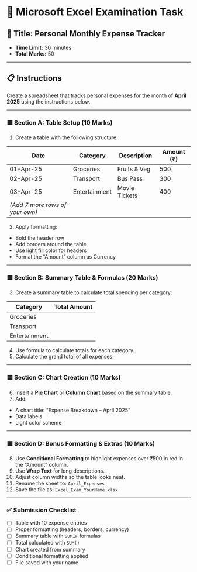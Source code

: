 
# 🧾 Microsoft Excel Examination Task

## 📌 Title: Personal Monthly Expense Tracker
- **Time Limit:** 30 minutes  
- **Total Marks:** 50  

---

## 📋 Instructions

Create a spreadsheet that tracks personal expenses for the month of **April 2025** using the instructions below.

---

### 🟩 Section A: Table Setup (10 Marks)

1. Create a table with the following structure:

| Date       | Category      | Description     | Amount (₹) |
|------------|----------------|------------------|-------------|
| 01-Apr-25  | Groceries       | Fruits & Veg      | 500         |
| 02-Apr-25  | Transport       | Bus Pass          | 300         |
| 03-Apr-25  | Entertainment   | Movie Tickets     | 400         |
| *(Add 7 more rows of your own)* |                |              |             |

2. Apply formatting:
- Bold the header row  
- Add borders around the table  
- Use light fill color for headers  
- Format the “Amount” column as Currency  

---

### 🟦 Section B: Summary Table & Formulas (20 Marks)

3. Create a summary table to calculate total spending per category:

| Category      | Total Amount |
|---------------|---------------|
| Groceries      |               |
| Transport      |               |
| Entertainment  |               |

4. Use formula to calculate totals for each category.  
5. Calculate the grand total of all expenses.

---

### 🟨 Section C: Chart Creation (10 Marks)

6. Insert a **Pie Chart** or **Column Chart** based on the summary table.  
7. Add:
- A chart title: “Expense Breakdown – April 2025”  
- Data labels  
- Light color scheme  

---

### 🟪 Section D: Bonus Formatting & Extras (10 Marks)

8. Use **Conditional Formatting** to highlight expenses over ₹500 in red in the “Amount” column.  
9. Use **Wrap Text** for long descriptions.  
10. Adjust column widths so the table looks neat.  
11. Rename the sheet to: `April_Expenses`  
12. Save the file as: `Excel_Exam_YourName.xlsx`  

---

### ✅ Submission Checklist

- [ ] Table with 10 expense entries  
- [ ] Proper formatting (headers, borders, currency)  
- [ ] Summary table with `SUMIF` formulas  
- [ ] Total calculated with `SUM()`  
- [ ] Chart created from summary  
- [ ] Conditional formatting applied  
- [ ] File saved with your name  
